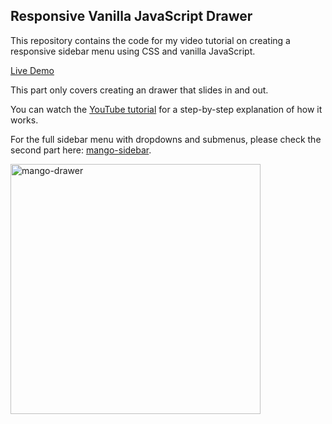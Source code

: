 ## Responsive Vanilla JavaScript Drawer

This repository contains the code for my video tutorial on creating a responsive sidebar menu using CSS and vanilla JavaScript.

[Live Demo](https://laustke.github.io/mango-drawer/index.html)

This part only covers creating an drawer that slides in and out.

You can watch the [YouTube tutorial](https://www.youtube.com/watch?v=qfnnAIUf_yw) for a step-by-step explanation of how it works.

For the full sidebar menu with dropdowns and submenus, please check the second part here: [mango-sidebar](https://github.com/laustke/mango-sidebar).

<img src="https://laustke.github.io/mango-drawer/MangoDrawer.gif" alt="mango-drawer" width="400"/>



